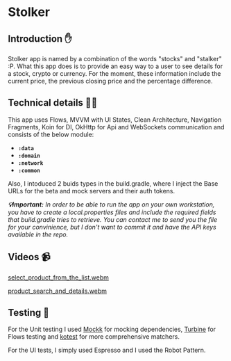 # Stolker

## Introduction :hand:

Stolker app is named by a combination of the words "stocks" and "stalker" :P. What this app does is to provide an easy way to a user to see details for a stock, crypto or currency. For the moment, these information include the current price, the previous closing price and the percentage difference.

## Technical details :man_technologist:

This app uses Flows, MVVM with UI States, Clean Architecture, Navigation Fragments, Koin for DI, OkHttp for Api and WebSockets communication and consists of the below module:

- **`:data`**
- **`:domain`**
- **`:network`**
- **`:common`**

Also, I intoduced 2 buids types in the build.gradle, where I inject the Base URLs for the beta and mock servers and their auth tokens. 

_**:bulb:Important:** In order to be able to run the app on your own workstation, you have to create a local.properties files and include the required fields that build.gradle tries to retrieve. You can contact me to send you the file for your convinience, but I don't want to commit it and have the API keys available in the repo._

## Videos :video_camera:

[select_product_from_the_list.webm](https://user-images.githubusercontent.com/10981693/204795462-a3842b4e-e529-4ded-8452-004de810cbfa.webm) 

[product_search_and_details.webm](https://user-images.githubusercontent.com/10981693/204796362-23f76c50-b70b-4268-a77c-4bce550b1548.webm)

## Testing :test_tube:

For the Unit testing I used [Mockk](https://mockk.io/) for mocking dependencies, [Turbine](https://github.com/cashapp/turbine) for Flows testing and [kotest](https://github.com/kotest/kotest) for more comprehensive matchers.

For the UI tests, I simply used Espresso and I used the Robot Pattern.
